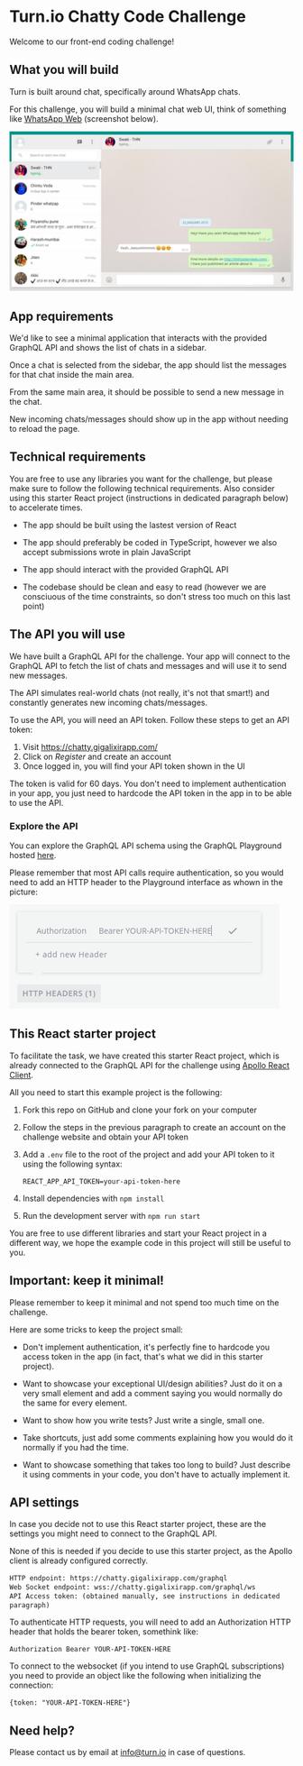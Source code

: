 # Turn.io Chatty Code Challenge

Welcome to our front-end coding challenge!

## What you will build

Turn is built around chat, specifically around WhatsApp chats.

For this challenge, you will build a minimal chat web UI, think of something like [WhatsApp Web](https://web.whatsapp.com) (screenshot below).

![A screenshot of the WhatsApp web interface](wa-web-example.jpg)

## App requirements

We'd like to see a minimal application that interacts with the provided GraphQL API and shows the list of chats in a sidebar.

Once a chat is selected from the sidebar, the app should list the messages for that chat inside the main area.

From the same main area, it should be possible to send a new message in the chat.

New incoming chats/messages should show up in the app without needing to reload the page.

## Technical requirements

You are free to use any libraries you want for the challenge, but please make sure to follow the following technical requirements. Also consider using this starter React project (instructions in dedicated paragraph below) to accelerate times.

- The app should be built using the lastest version of React

- The app should preferably be coded in TypeScript, however we also accept submissions wrote in plain JavaScript

- The app should interact with the provided GraphQL API

- The codebase should be clean and easy to read (however we are consciuous of the time constraints, so don't stress too much on this last point)

## The API you will use

We have built a GraphQL API for the challenge. Your app will connect to the GraphQL API to fetch the list of chats and messages and will use it to send new messages.

The API simulates real-world chats (not really, it's not that smart!) and constantly generates new incoming chats/messages.

To use the API, you will need an API token. Follow these steps to get an API token:

1. Visit https://chatty.gigalixirapp.com/
2. Click on _Register_ and create an account
3. Once logged in, you will find your API token shown in the UI

The token is valid for 60 days. You don't need to implement authentication in your app, you just need to hardcode the API token in the app in to be able to use the API.

### Explore the API

You can explore the GraphQL API schema using the GraphQL Playground hosted [here](https://chatty.gigalixirapp.com/graphql/graphiql).

Please remember that most API calls require authentication, so you would need to add an HTTP header to the Playground interface as whown in the picture:

![Setting Authentication header in graphiQL](graphiql-header-example.png)

## This React starter project

To facilitate the task, we have created this starter React project, which is already connected to the GraphQL API for the challenge using [Apollo React Client](https://www.apollographql.com/docs/react).

All you need to start this example project is the following:

1. Fork this repo on GitHub and clone your fork on your computer

1. Follow the steps in the previous paragraph to create an account on the challenge website and obtain your API token

1. Add a `.env` file to the root of the project and add your API token to it using the following syntax:

   ```
   REACT_APP_API_TOKEN=your-api-token-here
   ```

1. Install dependencies with `npm install`

1. Run the development server with `npm run start`

You are free to use different libraries and start your React project in a different way, we hope the example code in this project will still be useful to you.

## Important: keep it minimal!

Please remember to keep it minimal and not spend too much time on the challenge.

Here are some tricks to keep the project small:

- Don't implement authentication, it's perfectly fine to hardcode you access token in the app (in fact, that's what we did in this starter project).

- Want to showcase your exceptional UI/design abilities? Just do it on a very small element and add a comment saying you would normally do the same for every element.

- Want to show how you write tests? Just write a single, small one.

- Take shortcuts, just add some comments explaining how you would do it normally if you had the time.

- Want to showcase something that takes too long to build? Just describe it using comments in your code, you don't have to actually implement it.

## API settings

In case you decide not to use this React starter project, these are the settings you might need to connect to the GraphQL API.

None of this is needed if you decide to use this starter project, as the Apollo client is already configured correctly.

```
HTTP endpoint: https://chatty.gigalixirapp.com/graphql
Web Socket endpoint: wss://chatty.gigalixirapp.com/graphql/ws
API Access token: (obtained manually, see instructions in dedicated paragraph)
```

To authenticate HTTP requests, you will need to add an Authorization HTTP header that holds the bearer token, somethink like:

```
Authorization Bearer YOUR-API-TOKEN-HERE
```

To connect to the websocket (if you intend to use GraphQL subscriptions) you need to provide an object like the following when initializing the connection:

```
{token: "YOUR-API-TOKEN-HERE"}
```

## Need help?

Please contact us by email at info@turn.io in case of questions.
